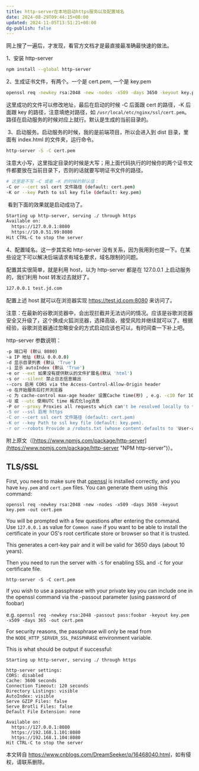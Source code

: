 ```yaml
---
title: http-server在本地启动https服务以及配置域名
date: 2024-08-29T09:44:15+08:00
updated: 2024-11-05T13:51:21+08:00
dg-publish: false
---
```


网上搜了一遍后，才发现，看官方文档才是最直接最准确最快速的做法。

1、安装 http-server

```sh
npm install --global http-server
```

2、生成证书文件，有两个。一个是 cert.pem, 一个是 key.pem 

```sh
openssl req -newkey rsa:2048 -new -nodes -x509 -days 3650 -keyout key.pem -out cert.pem
```

这里成功的文件可以修改地址，最后在启动的时候 -C 后面跟 cert 的路径，-K 后面跟 key 的路径，注意填绝对路径，如 `/usr/local/etc/nginx/ssl/cert.pem`。路径在启动服务的时候对应上就行。默认是生成的当前目录的。

 3、启动服务。启动服务的时候，我的是前端项目，所以会进入到 dist 目录，里面有 index.html 的文件夹，运行命令。

```sh
http-server -S -C cert.pem
```

注意大小写，这里指定目录的时候是大写；用上面代码执行的时候你的两个证书文件都要放在当前目录下，否则的话就要写明证书文件的路径。

```sh
# 这里是不写 —C 或者 —K 的时候的默认值：  
-C or --cert ssl cert 文件路径 (default: cert.pem)
-K or --key Path to ssl key file (default: key.pem)
```

 看到下面的效果就是启动成功了。

```sh
Starting up http-server, serving ./ through https
Available on:
  https://127.0.0.1:8080
  https://10.0.51.99:8080
Hit CTRL-C to stop the server
```

4、配置域名。这一步其实和 http-server 没有关系，因为我用到也提一下。在某些设定下可以解决后端请求有域名要求，域名限制的问题。

配置其实很简单，就是利用 host，以为 http-server 都是在 127.0.0.1 上启动服务的，我们利用 host 转发过去就好了。

```sh
127.0.0.1 test.jd.com
```

配置上述 host 就可以在浏览器实现 <https://test.jd.com:8080> 来访问了。

注意：在最新的谷歌浏览器中，会出现拦截并无法访问的情况。应该是谷歌浏览器安全又升级了，这个换成火狐浏览器，选择高级，接受风险并继续就可以了。根据经验，谷歌浏览器通过忽略安全的方式启动应该也可以，有时间查一下补上吧。

http-server 参数说明：

```sh
-p 端口号 (默认 8080)
-a IP 地址 (默认 0.0.0.0)
-d 显示目录列表 (默认 'True')
-i 显示 autoIndex (默认 'True')
-e or --ext 如果没有提供默认的文件扩展名(默认 'html')
-s or --silent 禁止日志信息输出
--cors 启用 CORS via the Access-Control-Allow-Origin header
-o 在开始服务后打开浏览器
-c 为 cache-control max-age header 设置Cache time(秒) , e.g. -c10 for 10 seconds (defaults to '3600'). 禁用 caching, 则使用 -c-1.
-U 或 --utc 使用UTC time 格式化log消息
-P or --proxy Proxies all requests which can't be resolved locally to the given url. e.g.: -P http://someurl.com
-S or --ssl 启用 https
-C or --cert ssl cert 文件路径 (default: cert.pem)
-K or --key Path to ssl key file (default: key.pem).
-r or --robots Provide a /robots.txt (whose content defaults to 'User-agent: \*\\nDisallow: /')
```

附上原文（[https://www.npmjs.com/package/http-server](https://www.npmjs.com/package/http-server "NPM http-server")）。

TLS/SSL
-------

First, you need to make sure that [openssl](https://github.com/openssl/openssl) is installed correctly, and you have `key.pem` and `cert.pem` files. You can generate them using this command:

```shell
openssl req -newkey rsa:2048 -new -nodes -x509 -days 3650 -keyout key.pem -out cert.pem
```

You will be prompted with a few questions after entering the command. Use `127.0.0.1` as value for `Common name` if you want to be able to install the certificate in your OS's root certificate store or browser so that it is trusted.

This generates a cert-key pair and it will be valid for 3650 days (about 10 years).

Then you need to run the server with `-S` for enabling SSL and `-C` for your certificate file.

```shell
http-server -S -C cert.pem
```

If you wish to use a passphrase with your private key you can include one in the openssl command via the -passout parameter (using password of foobar)

e.g. `openssl req -newkey rsa:2048 -passout pass:foobar -keyout key.pem -x509 -days 365 -out cert.pem`

For security reasons, the passphrase will only be read from the `NODE_HTTP_SERVER_SSL_PASSPHRASE` environment variable.

This is what should be output if successful:

```shell
Starting up http-server, serving ./ through https

http-server settings:
CORS: disabled
Cache: 3600 seconds
Connection Timeout: 120 seconds
Directory Listings: visible
AutoIndex: visible
Serve GZIP Files: false
Serve Brotli Files: false
Default File Extension: none

Available on:
  https://127.0.0.1:8080
  https://192.168.1.101:8080
  https://192.168.1.104:8080
Hit CTRL-C to stop the server
```

本文转自 <https://www.cnblogs.com/DreamSeeker/p/16468040.html>，如有侵权，请联系删除。

